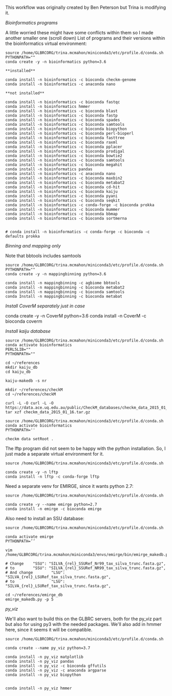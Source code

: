 
This workflow was originally created by Ben Peterson but Trina is
modifying it.

*Bioinformatics programs*

A little worried these might have some conflicts within them so I made another smaller one (scroll down)
List of programs and their versions within the bioinformatics virtual environment:

```
source /home/GLBRCORG/trina.mcmahon/miniconda3/etc/profile.d/conda.sh
PYTHONPATH=""
conda create -y -n bioinformatics python=3.6

**installed**

conda install -n bioinformatics -c bioconda checkm-genome
conda install -n bioinformatics -c anaconda nano

**not installed**

conda install -n bioinformatics -c bioconda fastqc
conda install -n bioinformatics hmmer
conda install -n bioinformatics -c bioconda blast
conda install -n bioinformatics -c bioconda fastp
conda install -n bioinformatics -c bioconda spades
conda install -n bioinformatics -c bioconda samtools
conda install -n bioinformatics -c bioconda biopython
conda install -n bioinformatics -c bioconda perl-bioperl
conda install -n bioinformatics -c bioconda fasttree
conda install -n bioinformatics -c bioconda raxml
conda install -n bioinformatics -c bioconda pplacer
conda install -n bioinformatics -c bioconda prodigal
conda install -n bioinformatics -c bioconda bowtie2
conda install -n bioinformatics -c bioconda samtools
conda install -n bioinformatics -c bioconda megahit
conda install -n bioinformatics pandas
conda install -n bioinformatics -c anaconda nano
conda install -n bioinformatics -c bioconda maxbin2
conda install -n bioinformatics -c bioconda metabat2
conda install -n bioinformatics -c bioconda cd-hit
conda install -n bioinformatics -c bioconda kaiju
conda install -n bioinformatics -c bioconda pyani
conda install -n bioinformatics -c bioconda seqkit
conda install -n bioinformatics -c conda-forge -c bioconda prokka
conda install -n bioinformatics -c bioconda mummer
conda install -n bioinformatics -c bioconda bbmap
conda install -n bioinformatics -c bioconda sortmerna


# conda install -n bioinformatics -c conda-forge -c bioconda -c defaults prokka

```
*Binning and mapping only*

Note that bbtools includes samtools

```
source /home/GLBRCORG/trina.mcmahon/miniconda3/etc/profile.d/conda.sh
PYTHONPATH=""
conda create -y -n mappingbinning python=3.6

conda install -n mappingbinning -c agbiome bbtools
conda install -n mappingbinning -c bioconda metabat2
conda install -n mappingbinning -c bioconda samtools
conda Install -n mappingbinning -c bioconda metabat

```

*Install CoverM separately just in case*

conda create -y -n CoverM python=3.6
conda install -n CoverM -c bioconda coverm


*Install kaiju database*

```
source /home/GLBRCORG/trina.mcmahon/miniconda3/etc/profile.d/conda.sh
conda activate bioinformatics
PERL5LIB=""
PYTHONPATH=""

cd ~/references
mkdir kaiju_db
cd kaiju_db

kaiju-makedb -s nr

```


```
mkdir ~/references/checkM
cd ~/references/checkM

curl -L -O curl -L -O https://data.ace.uq.edu.au/public/CheckM_databases/checkm_data_2015_01_16.tar.gz
tar xzf checkm_data_2015_01_16.tar.gz

source /home/GLBRCORG/trina.mcmahon/miniconda3/etc/profile.d/conda.sh
conda activate bioinformatics
PYTHONPATH=''

checkm data setRoot .
```

The lftp program did not seem to be happy with the python installation.
So, I just made a separate virtual environment for it.

```
source /home/GLBRCORG/trina.mcmahon/miniconda3/etc/profile.d/conda.sh

conda create -y -n lftp
conda install -n lftp -c conda-forge lftp

```

Need a separate venv for EMIRGE, since it wants python 2.7:

```
source /home/GLBRCORG/trina.mcmahon/miniconda3/etc/profile.d/conda.sh

conda create -y --name emirge python=2.7
conda install -n emirge -c bioconda emirge
```

Also need to install an SSU database:

```
source /home/GLBRCORG/trina.mcmahon/miniconda3/etc/profile.d/conda.sh

conda activate emirge
PYTHONPATH=’’

vim /home/GLBRCORG/trina.mcmahon/miniconda3/envs/emirge/bin/emirge_makedb.py

# Change    "SSU": "SILVA_{rel}_SSURef_Nr99_tax_silva_trunc.fasta.gz",
# to        "SSU": "SILVA_{rel}_SSURef_NR99_tax_silva_trunc.fasta.gz",
# And change        "LSU": "SILVA_{rel}_LSURef_tax_silva_trunc.fasta.gz",
# to                "LSU": "SILVA_{rel}_LSURef_tax_silva_trunc.fasta.gz",

cd ~/references/emirge_db
emirge_makedb.py -p 5
```




*py_viz*

We'll also want to build this on the GLBRC servers, both for the py_viz part but also for using py3 with the needed packages.
We'll also add in hmmer here, since it seems it will be compatible.

```
source /home/GLBRCORG/trina.mcmahon/miniconda3/etc/profile.d/conda.sh

conda create --name py_viz python=3.7

conda install -n py_viz matplotlib
conda install -n py_viz pandas
conda install -n py_viz -c bioconda gffutils
conda install -n py_viz -c anaconda argparse
conda install -n py_viz biopython


conda install -n py_viz hmmer

```
